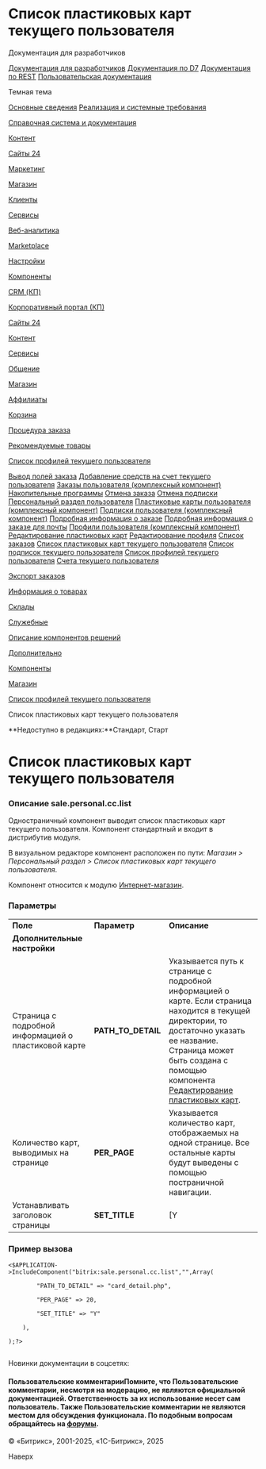 # Список пластиковых карт текущего пользователя

Документация для разработчиков

[Документация для разработчиков](https://dev.1c-bitrix.ru/api_help/)
[Документация по D7](https://dev.1c-bitrix.ru/api_d7/)
[Документация по REST](https://dev.1c-bitrix.ru/rest_help/)
[Пользовательская документация](https://dev.1c-bitrix.ru/user_help/)

Темная тема

[Основные сведения](/user_help/index.php)
[Реализация и системные требования](/user_help/reqintro.php)

[Справочная система и документация](/user_help/help/index.php)

[Контент](/user_help/content/index.php)

[Сайты 24](/user_help/sites24/index.php)

[Маркетинг](/user_help/marketing/index.php)

[Магазин](/user_help/store/index.php)

[Клиенты](/user_help/clients/index.php)

[Сервисы](/user_help/service/index.php)

[Веб-аналитика](/user_help/statistic/index.php)

[Marketplace](/user_help/marketplace/index.php)

[Настройки](/user_help/settings/index.php)

[Компоненты](/user_help/components/index.php)

[CRM (КП)](/user_help/components/crm/index.php)

[Корпоративный портал (КП)](/user_help/components/intranet/index.php)

[Сайты 24](/user_help/components/landing/index.php)

[Контент](/user_help/components/content/index.php)

[Сервисы](/user_help/components/services/index.php)

[Общение](/user_help/components/obschenie/index.php)

[Магазин](/user_help/components/magazin/index.php)

[Аффилиаты](/user_help/components/magazin/affiliates/index.php)

[Корзина](/user_help/components/magazin/basket/index.php)

[Процедура заказа](/user_help/components/magazin/zakaz/index.php)

[Рекомендуемые товары](/user_help/components/magazin/recommended/index.php)

[Список профилей текущего пользователя](/user_help/components/magazin/profiles/index.php)

[Вывод полей заказа](/user_help/components/magazin/profiles/sale_business_value_mail.php)
[Добавление средств на счет текущего пользователя](/user_help/components/magazin/profiles/sale_account_pay.php)
[Заказы пользователя (комплексный компонент)](/user_help/components/magazin/profiles/sale_personal_order.php)
[Накопительные программы](/user_help/components/magazin/profiles/program.php)
[Отмена заказа](/user_help/components/magazin/profiles/sale_personal_order_cancel.php)
[Отмена подписки](/user_help/components/magazin/profiles/sale_personal_subscribe_cancel.php)
[Персональный раздел пользователя](/user_help/components/magazin/profiles/sale_personal_section.php)
[Пластиковые карты пользователя (комплексный компонент)](/user_help/components/magazin/profiles/sale_personal_cc.php)
[Подписки пользователя (комплексный компонент)](/user_help/components/magazin/profiles/sale_personal_subscribe.php)
[Подробная информация о заказе](/user_help/components/magazin/profiles/sale_personal_order_detail.php)
[Подробная информация о заказе для почты](/user_help/components/magazin/profiles/sale_personal_order_detail_mail.php)
[Профили пользователя (комплексный компонент)](/user_help/components/magazin/profiles/sale_personal_profile.php)
[Редактирование пластиковых карт](/user_help/components/magazin/profiles/sale_personal_cc_detail.php)
[Редактирование профиля](/user_help/components/magazin/profiles/sale_personal_profile_detail.php)
[Список заказов](/user_help/components/magazin/profiles/sale_personal_order_list.php)
[Список пластиковых карт текущего пользователя](/user_help/components/magazin/profiles/sale_personal_cc_list.php)
[Список подписок текущего пользователя](/user_help/components/magazin/profiles/sale_personal_subscribe_list.php)
[Список профилей текущего пользователя](/user_help/components/magazin/profiles/sale_personal_profile_list.php)
[Счета текущего пользователя](/user_help/components/magazin/profiles/sale_personal_account.php)

[Экспорт заказов](/user_help/components/magazin/export_zakaz/index.php)

[Информация о товарах](/user_help/components/magazin/information_tovars/index.php)

[Склады](/user_help/components/magazin/sklads/index.php)

[Служебные](/user_help/components/sluzhebnie/index.php)

[Описание компонентов решений](/user_help/description_decisions/index.php)

[Дополнительно](/user_help/additional/index.php)

[Компоненты](/user_help/components/index.php)

[Магазин](/user_help/components/magazin/index.php)

[Список профилей текущего пользователя](/user_help/components/magazin/profiles/index.php)

Список пластиковых карт текущего пользователя

**Недоступно в редакциях:**Стандарт, Старт

# Список пластиковых карт текущего пользователя

### Описание **sale.personal.cc.list**

Одностраничный компонент выводит список пластиковых карт текущего пользователя. Компонент стандартный и входит в дистрибутив модуля.

В визуальном редакторе компонент расположен по пути: *Магазин > Персональный раздел > Список пластиковых карт текущего пользователя*.

Компонент относится к модулю [Интернет-магазин](/user_help/store/sale/index.php).

### Параметры

|  |  |  |
| --- | --- | --- |
| **Поле** | **Параметр** | **Описание** |
| **Дополнительные настройки** | | |
| Страница с подробной информацией о пластиковой карте | **PATH\_TO\_DETAIL** | Указывается путь к странице с подробной информацией о карте. Если страница находится в текущей директории, то достаточно указать ее название. Страница может быть создана с помощью компонента [Редактирование пластиковых карт](/user_help/store/sale/components_2/personal/sale_personal_cc_detail.php). |
| Количество карт, выводимых на странице | **PER\_PAGE** | Указывается количество карт, отображаемых на одной странице. Все остальные карты будут выведены с помощью постраничной навигации. |
| Устанавливать заголовок страницы | **SET\_TITLE** | [Y|N] При отмеченной опции в качестве заголовка страницы будет установлено **Мои пластиковые карты**. |

### Пример вызова

```
<$APPLICATION->IncludeComponent("bitrix:sale.personal.cc.list","",Array(
		"PATH_TO_DETAIL" => "card_detail.php",
		"PER_PAGE" => 20,
		"SET_TITLE" => "Y"
	),
);?>

```

Новинки документации в соцсетях:

#### Пользовательские комментарииПомните, что Пользовательские комментарии, несмотря на модерацию, не являются официальной документацией. Ответственность за их использование несет сам пользователь. Также Пользовательские комментарии не являются местом для обсуждения функционала. По подобным вопросам обращайтесь на [форумы](http://dev.1c-bitrix.ru/community/forums/group1/).

© «Битрикс», 2001-2025, «1С-Битрикс», 2025

Наверх